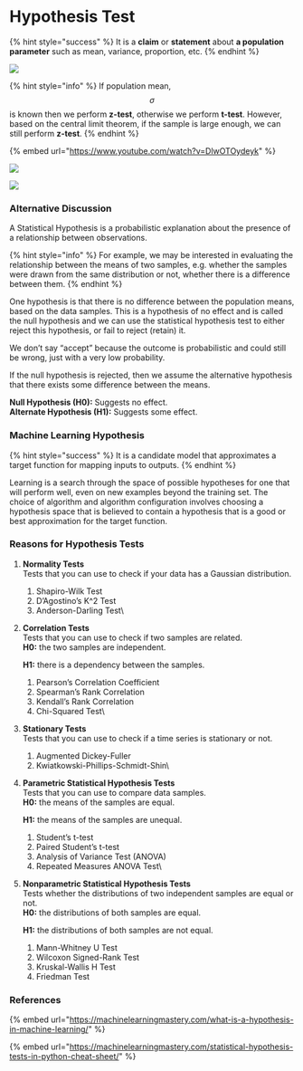 # Hypothesis Test

{% hint style="success" %}
It is a **claim** or **statement** about **a population parameter** such as mean, variance, proportion, etc.
{% endhint %}

![](../.gitbook/assets/screen-shot-2020-12-23-at-3.43.50-pm.png)

{% hint style="info" %}
If population mean, $$\sigma$$ is known then we perform **z-test**, otherwise we perform **t-test**. However, based on the central limit theorem, if the sample is large enough, we can still perform **z-test**.
{% endhint %}

{% embed url="https://www.youtube.com/watch?v=DlwOTOydeyk" %}



![](../.gitbook/assets/screen-shot-2020-12-23-at-3.48.58-pm.png)

![](../.gitbook/assets/screen-shot-2020-12-23-at-3.52.05-pm.png)

### Alternative Discussion

A Statistical Hypothesis is a probabilistic explanation about the presence of a relationship between observations.

{% hint style="info" %}
For example, we may be interested in evaluating the relationship between the means of two samples, e.g. whether the samples were drawn from the same distribution or not, whether there is a difference between them.&#x20;
{% endhint %}

One hypothesis is that there is no difference between the population means, based on the data samples. This is a hypothesis of no effect and is called the null hypothesis and we can use the statistical hypothesis test to either reject this hypothesis, or fail to reject (retain) it.&#x20;

We don’t say “accept” because the outcome is probabilistic and could still be wrong, just with a very low probability.&#x20;

If the null hypothesis is rejected, then we assume the alternative hypothesis that there exists some difference between the means.&#x20;

**Null Hypothesis (H0):** Suggests no effect. \
**Alternate Hypothesis (H1):** Suggests some effect.

### Machine Learning Hypothesis

{% hint style="success" %}
It is a candidate model that approximates a target function for mapping inputs to outputs.
{% endhint %}

Learning is a search through the space of possible hypotheses for one that will perform well, even on new examples beyond the training set. The choice of algorithm and algorithm configuration involves choosing a hypothesis space that is believed to contain a hypothesis that is a good or best approximation for the target function.

### Reasons for Hypothesis Tests

1. **Normality Tests**\
   Tests that you can use to check if your data has a Gaussian distribution.
   1. Shapiro-Wilk Test
   2. D’Agostino’s K^2 Test
   3. Anderson-Darling Test\

2.  **Correlation Tests**\
    Tests that you can use to check if two samples are related.\
    **H0:** the two samples are independent.

    **H1:** there is a dependency between the samples.

    1. Pearson’s Correlation Coefficient
    2. Spearman’s Rank Correlation
    3. Kendall’s Rank Correlation
    4. Chi-Squared Test\

3. **Stationary Tests**\
   Tests that you can use to check if a time series is stationary or not.
   1. Augmented Dickey-Fuller
   2. Kwiatkowski-Phillips-Schmidt-Shin\

4.  **Parametric Statistical Hypothesis Tests**\
    Tests that you can use to compare data samples.\
    **H0:** the means of the samples are equal.

    **H1:** the means of the samples are unequal.

    1. Student’s t-test
    2. Paired Student’s t-test
    3. Analysis of Variance Test (ANOVA)
    4. Repeated Measures ANOVA Test\

5.  **Nonparametric Statistical Hypothesis Tests**\
    Tests whether the distributions of two independent samples are equal or not.\
    **H0:** the distributions of both samples are equal.

    **H1:** the distributions of both samples are not equal.

    1. Mann-Whitney U Test
    2. Wilcoxon Signed-Rank Test
    3. Kruskal-Wallis H Test
    4. Friedman Test



### References

{% embed url="https://machinelearningmastery.com/what-is-a-hypothesis-in-machine-learning/" %}

{% embed url="https://machinelearningmastery.com/statistical-hypothesis-tests-in-python-cheat-sheet/" %}

